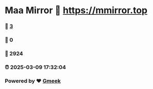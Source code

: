 # Maa Mirror :link: https://mmirror.top 
### :page_facing_up: [3](https://mmirror.top/tag.html) 
### :speech_balloon: 0 
### :hibiscus: 2924 
### :alarm_clock: 2025-03-09 17:32:04 
### Powered by :heart: [Gmeek](https://github.com/Meekdai/Gmeek)
